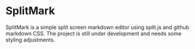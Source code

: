 # SplitMark

SplitMark is a simple split screen markdown editor using split.js and github markdown CSS. The project is still under development and needs some styling adjustments.